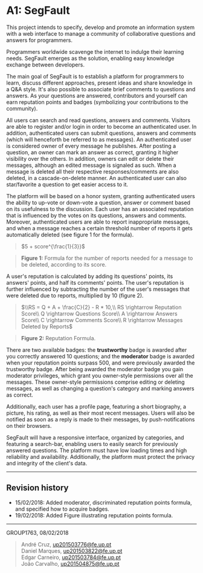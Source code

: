 # A1: SegFault

This project intends to specify, develop and promote an information system with a web interface to manage a community of collaborative questions and answers for programmers.

Programmers worldwide scavenge the internet to indulge their learning needs. SegFault emerges as the solution, enabling easy knowledge exchange between developers.

The main goal of SegFault is to establish a platform for programmers to learn, discuss different approaches, present ideas and share knowledge in a Q&A style. It's also possible to associate brief comments to questions and answers. As your questions are answered, contributors and yourself can earn reputation points and badges (symbolizing your contributions to the community).

All users can search and read questions, answers and comments. Visitors are able to register and/or login in order to become an authenticated user.
In addition, authenticated users can submit questions, answers and comments (which will henceforth be referred to as messages).
An authenticated user is considered owner of every message he publishes.
After posting a question, an owner can mark an answer as correct, granting it higher visibility over the others.
In addition, owners can edit or delete their messages, although an edited message is signaled as such.
When a message is deleted all their respective responses/comments are also deleted, in a cascade-on-delete manner.
An authenticated user can also star/favorite a question to get easier access to it.

The platform will be based on a honor system, granting authenticated users the ability to up-vote or down-vote a question, answer or comment based on its usefulness to the discussion. Each user has an associated reputation that is influenced by the votes on its questions, answers and comments. Moreover, authenticated users are able to report inappropriate messages, and when a message reaches a certain threshold number of reports it gets automatically deleted (see figure 1 for the formula).

> $5 + score^{\frac{1}{3}}$

> **Figure 1:** Formula for the number of reports needed for a message to be deleted, according to its score.

A user's reputation is calculated by adding its questions' points, its answers' points, and half its comments' points. The user's reputation is further influenced by subtracting the number of the user's messages that were deleted due to reports, multiplied by 10 (figure 2).

> $\\RS = Q + A + \frac{C}{2} - R * 10,\\
RS \rightarrow Reputation Score\\
Q \rightarrow Questions Score\\
A \rightarrow Answers Score\\
C \rightarrow Comments Score\\
R \rightarrow Messages Deleted by Reports$

> **Figure 2:** Reputation Formula.

There are two available badges: the **trustworthy** badge is awarded after you correctly answered 10 questions; and the **moderator** badge is awarded when your reputation points surpass 500, and were previously awarded the trustworthy badge.
After being awarded the moderator badge you gain moderator privileges, which grant you owner-style permissions over all the messages. These owner-style permissions comprise editing or deleting messages, as well as changing a question's category and marking answers as correct.

Additionally, each user has a profile page, featuring a short biography, a picture, his rating, as well as their most recent messages. Users will also be notified as soon as a reply is made to their messages, by push-notifications on their browsers.

SegFault will have a responsive interface, organized by categories, and featuring a search-bar, enabling users to easily search for previously answered questions.
The platform must have low loading times and high reliability and availability. Additionally, the platform must protect the privacy and integrity of the client's data.

***

## Revision history

* 15/02/2018: Added moderator, discriminated reputation points formula, and specified how to acquire badges.
* 19/02/2018: Added Figure illustrating reputation points formula.

***

GROUP1763, 08/02/2018

> André Cruz, up201503776@fe.up.pt  
> Daniel Marques, up201503822@fe.up.pt  
> Edgar Carneiro, up201503784@fe.up.pt  
> João Carvalho, up201504875@fe.up.pt  
